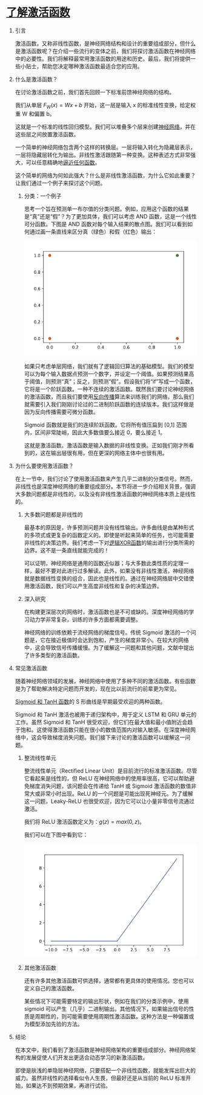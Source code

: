 # [了解激活函数](https://www.baeldung.com/cs/activation-functions-neural-nets)

1. 引言

    激活函数，又称非线性函数，是神经网络结构和设计的重要组成部分，但什么是激活函数呢？在介绍一些流行的变体之前，我们将探讨激活函数在神经网络中的必要性。我们将解释最常用激活函数的用途和历史。最后，我们将提供一些小贴士，帮助您决定哪种激活函数最适合您的应用。

2. 什么是激活函数？

    在讨论激活函数之前，我们首先回顾一下标准前馈神经网络的结构。

    我们从单层 $F_W(x) = Wx + b$ 开始，这一层是输入 x 的标准线性变换，给定权重 W 和偏置 b。

    这就是一个标准的线性回归模型。我们可以堆叠多个层来创建[神经网络](https://www.baeldung.com/cs/convolutional-vs-regular-nn#neural-networks)，并在这些层之间放置激活函数。

    一个简单的神经网络包含两个这样的转换层。一层将输入转化为隐藏层表示，一层将隐藏层转化为输出。非线性激活跟随第一种变换。这种表述方式非常强大，可以任意精确地[逼近任何函数](http://neuralnetworksanddeeplearning.com/chap4.html)。

    这个简单的网络为何如此强大？什么是非线性激活函数，为什么它如此重要？让我们通过一个例子来探讨这个问题。

    1. 分类：一个例子

        思考一个旨在预测单一布尔值的分类问题。例如，应用这个函数的结果是“真”还是“假”？为了更加具体，我们可以考虑 AND 函数，这是一个线性可分函数。下图是 AND 函数对每个输入结果的散点图。我们可以看到如何通过画一条直线来区分真（绿色）和假（红色）输出：

        ![AndScatterGood](pic/AndScatterGood.png)

        如果只考虑单层网络，我们就有了逻辑回归算法的基础模型。我们的模型可以为每个输入数据点预测一个数字，并设定一个阈值。如果预测结果高于阈值，则预测“真”；反之，则预测“假”。假设我们将“if”写成一个函数，它将是一个阶跃函数。一种不连续的激活函数。既然我们要讨论神经网络的激活函数，而且我们要使用[反向传播](https://www.baeldung.com/cs/neural-networks-backprop-vs-feedforward)算法来训练我们的网络，那么我们就需要引入我们刚刚讨论过的二进制阶跃函数的连续版本。我们这样做是因为反向传播需要可微分函数。

        Sigmoid 函数就是我们的连续阶跃函数。它将所有值压扁到 [0,1] 范围内，区间非常陡峭，因此大多数值要么接近 0，要么接近 1。

        这就是激活函数。激活函数是输入数据的非线性变换。正如我们刚才所看到的，这在输出层很有用，但在更深的网络主体中也很有用。

3. 为什么要使用激活函数？

    在上一节中，我们讨论了使用激活函数来产生几乎二进制的分类信号。然而，非线性也是深度神经网络的重要组成部分。本节将进一步介绍相关背景，强调大多数问题都是非线性的，以及没有非线性激活函数的神经网络本质上是线性的。

    1. 大多数问题都是非线性的

        最基本的原因是，许多预测问题并没有线性输出。许多曲线是由某种形式的多项式或更复杂的函数定义的。即使是听起来简单的任务，也可能需要非线性的决策边界。我们考虑一下对[逻辑XOR函数](https://www.baeldung.com/cs/ml-linear-activation-functions)的输出进行分类所需的边界。这不是一条直线就能完成的！

        可以证明，神经网络是通用的函数近似器；与大多数此类性质的定理一样，最好不要对此进行过多解读。此外，如果没有非线性激活，神经网络就是数据线性变换的组合，因此也是线性的。通过在神经网络层中交错使用激活函数，我们可以产生高度非线性和复杂的决策边界。

    2. 深入研究

        在构建更深层次的网络时，激活函数也是不可或缺的。深度神经网络的学习动力学非常复杂，训练的许多方面都需要调整。

        神经网络的训练依赖于流经网络的梯度信号。传统 Sigmoid 激活的一个问题是，它在接近极值时会达到饱和，产生的梯度非常小。在较大的网络中，这会导致信号传播缓慢。为了缓解这一问题和其他问题，文献中提出了许多类型的激活函数。

4. 常见激活函数

    随着神经网络领域的发展，神经网络中使用了多种不同的激活函数。有些函数是为了帮助解决特定问题而开发的，现在比以前流行的前辈更为常见。

    [Sigmoid 和 TanH 函数](https://www.baeldung.com/cs/sigmoid-vs-tanh-functions)的 S 形曲线是早期最受欢迎的两种函数。

    Sigmoid 和 TanH 激活也被用于递归架构中，用于定义 LSTM 和 GRU 单元的工作。虽然 Sigmoid 和 TanH 很受欢迎，但它们在最大值和最小值附近会趋于饱和。这使得激活函数只能在很小的数值范围内对输入敏感。在深度神经网络中，这会导致梯度消失问题。我们接下来讨论的激活函数可以缓解这一问题。

    1. 整流线性单元

        整流线性单元（Rectified Linear Unit）是目前流行的标准激活函数。尽管它看起来是线性的，但 ReLU 在神经网络中的使用率很高，它可以帮助避免梯度消失问题，该问题会在传递给 TanH 或 Sigmoid 激活函数的数值非常大或非常小时出现。ReLU 的一个问题是可能出现死神经元。为了缓解这一问题，Leaky-ReLU 也很受欢迎，因为它可以让小量非零信号流通过激活。

        我们将 ReLU 激活函数定义为：$g(z) = max(0,z)$。

        我们可以在下图中看到它：

        ![relu good](pic/relu_good.png)

    2. 其他激活函数

        还有许多其他激活函数可供选择，通常都有更具体的使用情况。您也可以定义自己的激活函数。

        某些情况下可能需要特定的输出形状，例如在我们的分类示例中，使用 sigmoid 可以产生（几乎）二进制输出。其他情况下，如果输出信号的性质是周期性的，则可能需要使用周期性激活函数。这种方法是一种偏置或为模型添加先验的方法。

5. 结论

    在本文中，我们看到了激活函数是神经网络架构的重要组成部分。神经网络架构的发展促使人们开发出更适合动态学习的新激活函数。

    即使是肤浅的单隐层神经网络，只要搭配一个非线性函数，就能发挥出巨大的威力。虽然非线性的选择看似令人生畏，但最好还是从当前的 ReLU 标准开始，如果达不到预期效果，再进行试验。
